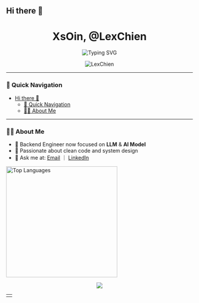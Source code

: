 ## Hi there 👋

<!--
**LexChien/LexChien** is a ✨ _special_ ✨ repository because its `README.md` (this file) appears on your GitHub profile.

Here are some ideas to get you started:

- 🔭 I’m currently working on ...
- 🌱 I’m currently learning ...
- 👯 I’m looking to collaborate on ...
- 🤔 I’m looking for help with ...
- 💬 Ask me about ...
- 📫 How to reach me: ...
- 😄 Pronouns: ...
- ⚡ Fun fact: ...
-->

<h1 align="center">XsOin, @LexChien</h1>

<p align="center">
  <img src="https://readme-typing-svg.herokuapp.com?font=Fira+Code&pause=1000&color=15F74F&width=435&lines=BPD+%3D+%7B+%C2%B5%C9%9B+%7DF%C2%B3;%F0%9F%87%A8%F0%9F%87%A6+%F0%9F%87%BA%F0%9F%87%B2+%F0%9F%87%AF%F0%9F%87%B5+%F0%9F%87%B0%F0%9F%87%B7+INTJ-A-C;%F0%9F%92%BB+%F0%9F%A5%BC+%F0%9F%8E%93+%F0%9F%96%8B%EF%B8%8F+CS+%26+PSY" alt="Typing SVG" />
</p>

<p align="center">
  <img src="https://komarev.com/ghpvc/?username=LexChien&label=Profile+views&color=0e75b6&style=flat" alt="LexChien" />
</p>

---

### 🧭 Quick Navigation

- [Hi there 👋](#hi-there-)
  - [🧭 Quick Navigation](#-quick-navigation)
  - [👩‍💻 About Me](#-about-me)

---

### 👩‍💻 About Me

- 🔭 Backend Engineer now focused on **LLM** & **AI Model**
- 🧠 Passionate about clean code and system design
- 💬 Ask me at: [Email](Lex@xsoin.com) ｜ [LinkedIn](https://www.linkedin.com/in/lexchien)

<table align="center">
  <tr>
      <picture>
        <source media="(prefers-color-scheme: dark)" srcset="https://github-readme-stats.vercel.app/api/top-langs?username=LexChien&layout=donut&langs_count=5&theme=dracula&exclude_repo=LexChien.github.io,IPET,IPET_Spring.ver">
        <img height="300" src="https://github-readme-stats.vercel.app/api/top-langs?username=LexChien&layout=donut&langs_count=5&theme=default&exclude_repo=LexChien.github.io,IPET,IPET_Spring.ver" alt="Top Languages" />
      </picture>
    </td>
    <td>
      <tr>
    <p align="center">
  <img src="https://streak-stats.demolab.com?user=LexChien&theme=dracula&hide_border=false" />
</p>
  </tr>
    </td>
  </tr>
</table>